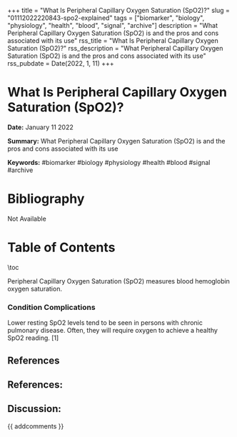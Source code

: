 +++
title = "What Is Peripheral Capillary Oxygen Saturation (SpO2)?"
slug = "01112022220843-spo2-explained"
tags = ["biomarker", "biology", "physiology", "health", "blood", "signal", "archive"]
description = "What Peripheral Capillary Oxygen Saturation (SpO2) is and the pros and cons associated with its use"
rss_title = "What Is Peripheral Capillary Oxygen Saturation (SpO2)?"
rss_description = "What Peripheral Capillary Oxygen Saturation (SpO2) is and the pros and cons associated with its use"
rss_pubdate = Date(2022, 1, 11)
+++



What Is Peripheral Capillary Oxygen Saturation (SpO2)?
=========

**Date:** January 11 2022

**Summary:** What Peripheral Capillary Oxygen Saturation (SpO2) is and the pros and cons associated with its use

**Keywords:** #biomarker #biology #physiology #health #blood #signal #archive

Bibliography
==========

Not Available

Table of Contents
=========

\toc

Peripheral Capillary Oxygen Saturation (SpO2) measures blood hemoglobin oxygen saturation.

### Condition Complications

Lower resting SpO2 levels tend to be seen in persons with chronic pulmonary disease. Often, they will require oxygen to achieve a healthy SpO2 reading. [1]

## References

## References:
## Discussion: 

{{ addcomments }}
